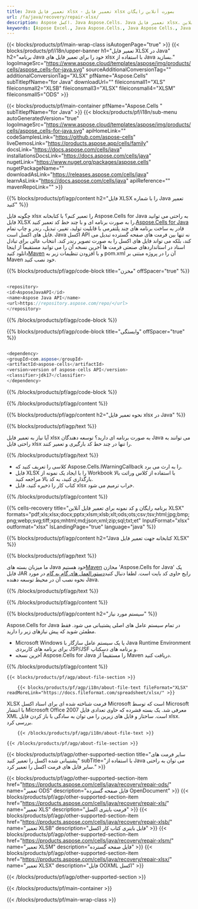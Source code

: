 ```yaml
---
title: Java تعمیر فایل xlsx - تعمیر فایل xlsx بصورت آنلاین رایگان
url: /fa/java/recovery/repair-xlsx/ 
description: Aspose اکسل. Java Aspose.Cells. Java تعمیر فایل xlsx. ابزار تعمیر آنلاین xlsx رایگان. یک فایل xlsx خراب را تعمیر کنید. یک فایل xlsx خراب را در برنامه Java بازیابی کنید.
keywords: [Aspose Excel., Java Aspose.Cells., Java Aspose Cells., Java Repair xlsx file., Free Online Repair a corrupted xlsx file., Java Recover xlsx file.]
---
```

{{< blocks/products/pf/main-wrap-class isAutogenPage="true" >}}
{{< blocks/products/pf/i18n/upper-banner h1="تعمیر فایل XLSX در Java" h2="برنامه Java خود را برای تعمیر فایل های xlsx با استفاده از Java بسازید." logoImageSrc="https://www.aspose.cloud/templates/aspose/img/products/cells/aspose_cells-for-java.svg" sourceAdditionalConversionTag="" additionalConversionTag="XLSX" pfName="Aspose.Cells" subTitlepfName="for Java" downloadUrl="" fileiconsmall1="XLS" fileiconsmall2="XLSB" fileiconsmall3="XLSX" fileiconsmall4="XLSM" fileiconsmall5="ODS" >}}

{{< blocks/products/pf/main-container pfName="Aspose.Cells " subTitlepfName="for Java" >}}
{{< blocks/products/pf/i18n/sub-menu autoGeneratedVersion="true" logoImageSrc="https://www.aspose.cloud/templates/aspose/img/products/cells/aspose_cells-for-java.svg" apiHomeLink="" codeSamplesLink="https://github.com/aspose-cells" liveDemosLink="https://products.aspose.app/cells/family" docsLink="https://docs.aspose.com/cells/java" installationsDocsLink="https://docs.aspose.com/cells/java" nugetLink="https://www.nuget.org/packages/aspose.cells" nugetPackageName="" downloadAsLink="https://releases.aspose.com/cells/java" learnAsLink="https://docs.aspose.com/cells/java" apiReference="" mavenRepoLink="" >}}

{{% blocks/products/pf/agp/content h2="فایل XLSX را با شماره Java تعمیر کنید" %}}

 چگونه فایل xlsx را تعمیر کنم؟ با کتابخانه Aspose.Cells for Java به راحتی می توانید فایل XLSX را به صورت برنامه ای و با چند خط کد تعمیر کنید.[Aspose.Cells for Java](https://products.aspose.com/cells/java) قادر به ساخت برنامه های چند پلتفرمی با قابلیت تولید، تغییر، تبدیل، رندر و چاپ تمام فایل های اکسل است. Java اکسل API نه تنها بین فرمت های صفحه گسترده تبدیل می کند، بلکه می تواند فایل های اکسل را به صورت تصویر رندر کند. انتخاب عالی برای تبادل اسناد در استانداردهای صنعتی فرمت ها آخرین نسخه آن را می توانید مستقیماً از اینجا دانلود کنید[Maven](https://repository.aspose.com/webapp/#/artifacts/browse/tree/General/repo/com/aspose/aspose-cells) و با افزودن تنظیمات زیر به pom.xml آن را در پروژه مبتنی بر Maven خود نصب کنید.

{{% blocks/products/pf/agp/code-block title="مخزن" offSpacer="true" %}}

```cs

<repository>
<id>AsposeJavaAPI</id>
<name>Aspose Java API</name>
<url>https://repository.aspose.com/repo/</url>
</repository>

```

{{% /blocks/products/pf/agp/code-block %}}

{{% blocks/products/pf/agp/code-block title="وابستگی" offSpacer="true" %}}

```cs

<dependency>
<groupId>com.aspose</groupId>
<artifactId>aspose-cells</artifactId>
<version>version of aspose-cells API</version>
<classifier>jdk17</classifier>
</dependency>

```

{{% /blocks/products/pf/agp/code-block %}}

{{% /blocks/products/pf/agp/content %}}


{{% blocks/products/pf/agp/content h2="نحوه تعمیر فایل xlsx در Java" %}}

{{% blocks/products/pf/agp/text %}}

آیا نیاز به تعمیر فایل xlsx به صورت برنامه ای دارید؟ توسعه دهندگان Java می توانند به راحتی فایل xlsx را تنها در چند خط کد بارگیری و تعمیر کنند.

{{% /blocks/products/pf/agp/text %}}

+ کلاسی را تعریف کنید که Aspose.Cells.IWarningCallback را به ارث می برد.
+ فایل XLSX را با ایجاد یک نمونه از Workbook با استفاده از کلاس وراثت بالا بارگذاری کنید، به کد بالا مراجعه کنید.
+ کتاب کار را ذخیره کنید، فایل xlsx خراب ترمیم می شود.

{{% /blocks/products/pf/agp/content %}}

{{% cells-recovery title="برنامه رایگان و کد نمونه برای تعمیر فایل آنلاین XLSX" formats="pdf;xls;xlsx;docx;pptx;xlsm;xlsb;xlt;ods;ots;csv;tsv;html;jpg;bmp;png;webp;svg;tiff;xps;mhtml;md;json;xml;zip;sql;txt;et" InputFormat="xlsx" outformat="xlsx" IsLandingPage="true" language="java" %}}    
    
{{% blocks/products/pf/agp/content h2="Java کتابخانه جهت تعمیر فایل XLSX" %}}

{{% blocks/products/pf/agp/text %}}

 ما میزبان بسته های Java خود هستیم[Maven](https://repository.aspose.com/webapp/#/artifacts/browse/tree/General/repo/com/aspose/aspose-cells) مخازن 'Aspose.Cells for Java' یک فایل JAR رایج حاوی کد بایت است. لطفا دنبال کنید[دستورالعمل های گام به گام](https://docs.aspose.com/cells/java/installation/) در مورد نحوه نصب آن در محیط توسعه دهنده Java.

{{% /blocks/products/pf/agp/text %}}

{{% /blocks/products/pf/agp/content %}}

{{% blocks/products/pf/agp/content h2="سیستم مورد نیاز" %}}

 Aspose.Cells for Java در تمام سیستم عامل های اصلی پشتیبانی می شود. فقط مطمئن شوید که پیش نیازهای زیر را دارید.
 
- Microsoft Windows یا یک سیستم عامل سازگار با Java Runtime Environment برای برنامه های کاربردی JSP/JSF و برنامه های دسکتاپ.
- آخرین نسخه Aspose.Cells for Java را مستقیماً از Maven دریافت کنید.


{{% /blocks/products/pf/agp/content %}}

<!-- aboutfile Starts -->

    {{< blocks/products/pf/agp/about-file-section >}}

        {{< blocks/products/pf/agp/i18n/about-file-text fileFormat="XLSX" readMoreLink="https://docs.fileformat.com/spreadsheet/xlsx/" >}}
XLSX فرمت شناخته شده ای برای اسناد اکسل Microsoft است که توسط Microsoft با انتشار Microsoft Office 2007 معرفی شد. یک بسته فشرده که حاوی تعدادی فایل XML است. ساختار و فایل های زیرین را می توان به سادگی با باز کردن فایل xlsx. بررسی کرد.

        {{< /blocks/products/pf/agp/i18n/about-file-text >}}

    {{< /blocks/products/pf/agp/about-file-section >}}

<!-- aboutfile Ends -->

{{< blocks/products/pf/agp/other-supported-section title="سایر فرمت های پشتیبانی شده اکسل را تعمیر کنید" subTitle="با استفاده از Java می توان به راحتی سایر فایل های فرمت اکسل را تعمیر کرد." >}}

{{< blocks/products/pf/agp/other-supported-section-item href="https://products.aspose.com/cells/java/recovery/repair-ods/" name="تعمیر ODS" description="فایل صفحه گسترده OpenDocument" >}}
{{< blocks/products/pf/agp/other-supported-section-item href="https://products.aspose.com/cells/java/recovery/repair-xls/" name="تعمیر XLS" description="فرمت باینری اکسل" >}}
{{< blocks/products/pf/agp/other-supported-section-item href="https://products.aspose.com/cells/java/recovery/repair-xlsb/" name="تعمیر XLSB" description="فایل باینری کتاب کار اکسل" >}}
{{< blocks/products/pf/agp/other-supported-section-item href="https://products.aspose.com/cells/java/recovery/repair-xlsm/" name="تعمیر XLSM" description="فایل صفحه گسترده" >}}
{{< blocks/products/pf/agp/other-supported-section-item href="https://products.aspose.com/cells/java/recovery/repair-xlsx/" name="تعمیر XLSX" description="فایل OOXML اکسل" >}}

{{< /blocks/products/pf/agp/other-supported-section >}}

{{< /blocks/products/pf/main-container >}}
    
{{< /blocks/products/pf/main-wrap-class >}}
